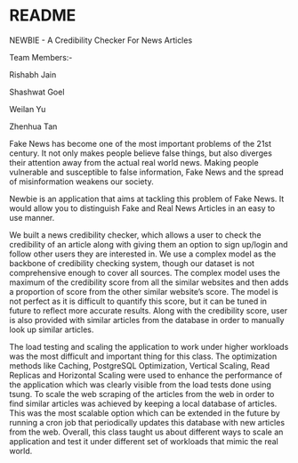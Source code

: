 # README

NEWBIE - 
A Credibility Checker For News Articles



Team Members:-

Rishabh Jain

Shashwat Goel

Weilan Yu 

Zhenhua Tan



Fake News has become one of the most important problems of the 21st century. It not only makes people believe false things, but also diverges their attention away from the actual real world news. Making people vulnerable and susceptible to false information, Fake News and the spread of misinformation weakens our society. 

Newbie is an application that aims at tackling this problem of Fake News. It would allow you to distinguish Fake and Real News Articles in an easy to use manner. 

We built a news credibility checker, which allows a user to check the credibility of an article along with giving them an option to sign up/login and follow other users they are interested in. We use a complex model as the backbone of credibility checking system, though our dataset is not comprehensive enough to cover all sources. The complex model uses the maximum of the credibility score from all the similar websites and then adds a proportion of score from the other similar website’s score. The model is not perfect as it is difficult to quantify this score, but it can be tuned in future to reflect more accurate results. Along with the credibility score, user is also provided with similar articles from the database in order to manually look up similar articles. 

The load testing and scaling the application to work under higher workloads was the most difficult and important thing for this class. The optimization methods like Caching, PostgreSQL Optimization, Vertical Scaling, Read Replicas and Horizontal Scaling were used to enhance the performance of the application which was clearly visible from the load tests done using tsung. To scale the web scraping of the articles from the web in order to find similar articles was achieved by keeping a local database of articles. This was the most scalable option which can be extended in the future by running a cron job that periodically updates this database with new articles from the web. Overall, this class taught us about different ways to scale an application and test it under different set of workloads that mimic the real world.  
